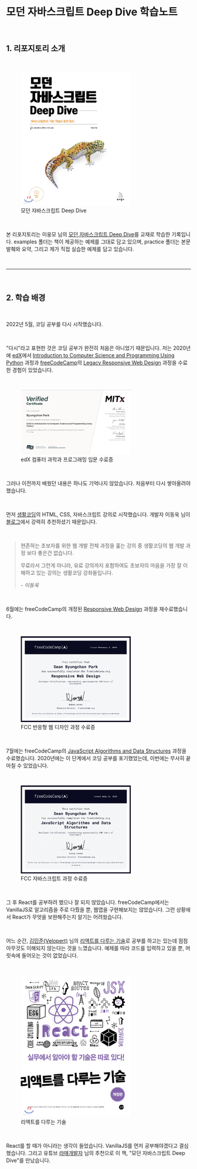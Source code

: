 # 모던 자바스크립트 Deep Dive 학습노트

<br>

## 1. 리포지토리 소개

<br>

<figure>
<img src="./mjs-cover.jpeg" alt="모던 자바스크립트 Deep Dive 표지 사진" width="300"/>
<figcaption>모던 자바스크립트 Deep Dive</figcatipn>
</figure>

<br>

본 리포지토리는 이웅모 님의 [모던 자바스크립트 Deep Dive](https://wikibook.co.kr/mjs/)를 교재로 학습한 기록입니다. examples 폴더는 책이 제공하는 예제를 그대로 담고 있으며, practice 폴더는 본문 발췌와 요약, 그리고 제가 직접 실습한 예제를 담고 있습니다.

<br>

---

<br>

## 2. 학습 배경

<br>

2022년 5월, 코딩 공부를 다시 시작했습니다.

<br>

"다시"라고 표현한 것은 코딩 공부가 완전히 처음은 아니었기 때문입니다. 저는 2020년에 [edX](https://www.edx.org/)에서 [Introduction to Computer Science and Programming Using Python](https://www.edx.org/course/introduction-to-computer-science-and-programming-7) 과정과 [freeCodeCamp](https://www.freecodecamp.org/)의 [Legacy Responsive Web Design](https://www.freecodecamp.org/learn/responsive-web-design/) 과정을 수료한 경험이 있었습니다.

<br>

<figure>
<img src="./edx-python-certificate.png" alt="edX '파이썬을 이용한 컴퓨터 과학과 프로그래밍 입문' 수료증" width="300"/>
<figcaption>edX 컴퓨터 과학과 프로그래밍 입문 수료증</figcaption>
</figure>

<br>

그러나 이전까지 배웠던 내용은 하나도 기억나지 않았습니다. 처음부터 다시 쌓아올려야 했습니다.

<br>

먼저 [생활코딩](https://opentutorials.org/course/1)의 HTML, CSS, 자바스크립트 강의로 시작했습니다. 개발자 이동욱 님이 [블로그](https://jojoldu.tistory.com/505)에서 강력히 추천하셨기 때문입니다.

<br>

> 현존하는 초보자를 위한 웹 개발 전체 과정을 훑는 강의 중 생활코딩의 웹 개발 과정 보다 좋은건 없습니다.
>
> 무료라서 그런게 아니라, 유료 강의까지 포함하여도 초보자의 마음을 가장 잘 이해하고 있는 강의는 생활코딩 강좌들입니다.
>
> _- 이동욱_

<br>

6월에는 freeCodeCamp의 개정된 [Responsive Web Design](https://www.freecodecamp.org/learn/2022/responsive-web-design/) 과정을 재수료했습니다.

<br>

<figure>
<img src="./fcc-web-certificate.png" alt="freeCodeCamp '반응형 웹 디자인' 과정 수료증" width="300"/>
<figcaption>FCC 반응형 웹 디자인 과정 수료증</figcaption>
</figure>

<br>

7월에는 freeCodeCamp의 [JavaScript Algorithms and Data Structures](https://www.freecodecamp.org/learn/javascript-algorithms-and-data-structures/) 과정을 수료했습니다. 2020년에는 이 단계에서 코딩 공부를 포기했었는데, 이번에는 무사히 끝마칠 수 있었습니다.

<br>

<figure>
<img src="./fcc-js-certificate.png" alt="freeCodeCamp '자바스크립트 알고리즘 & 자료구조' 과정 수료증" width="300"/>
<figcaption>FCC 자바스크립트 과정 수료증</figcaption>
</figure>

<br>

그 후 React를 공부하려 했으나 잘 되지 않았습니다. freeCodeCamp에서는 VanillaJS로 알고리즘을 주로 다뤘을 뿐, 웹앱을 구현해보지는 않았습니다. 그런 상황에서 React가 무엇을 보완해주는지 알기는 어려웠습니다.

<br>

어느 순간, [김민준(Velopert)](https://github.com/velopert) 님의 [리액트를 다루는 기술](http://www.yes24.com/Product/Goods/78233628)로 공부를 하고는 있는데 점점 아무것도 이해되지 않는다는 것을 느꼈습니다. 예제를 따라 코드를 입력하고 있을 뿐, 머릿속에 들어오는 것이 없었습니다.

<br>

<figure>
<img src="./velopert-react.jpeg" alt="김민준(Velopert) 님의 '리액트를 다루는 기술'" width="300"/>
<figcaption>리액트를 다루는 기술</figcaption>
</figure>

<br>

React를 할 때가 아니라는 생각이 들었습니다. VanillaJS를 먼저 공부해야겠다고 결심했습니다. 그리고 유튜브 [라매개발자](https://youtu.be/YbVuqWD12Ko) 님의 추천으로 이 책, "모던 자바스크립트 Deep Dive"를 만났습니다.

<br>

